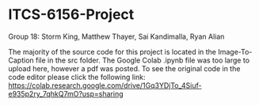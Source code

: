 # ITCS-6156-Project

Group 18: Storm King, Matthew Thayer, Sai Kandimalla, Ryan Alian

The majority of the source code for this project is located in the Image-To-Caption file in the src folder. The Google Colab .ipynb file was too large to upload here, however a pdf was posted. To see the original code in the code editor please click the following link: https://colab.research.google.com/drive/1Gq3YDjTo_4Siuf-e935p2ry_7qhkQ7mO?usp=sharing
